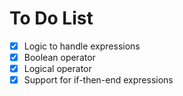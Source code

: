 # To Do List

- [x] Logic to handle expressions
- [x] Boolean operator
- [x] Logical operator
- [x] Support for if-then-end expressions
